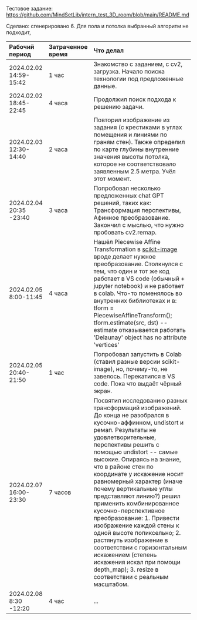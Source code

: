 Тестовое задание: https://github.com/MindSetLib/intern_test_3D_room/blob/main/README.md

Сделано: сгенерировано 6. Для пола и потолка выбранный алгоритм не подходит,  

| Рабочий период | Затраченное время | Что делал |
| :---         |     :---      |          :--- |
| 2024.02.02 14:59-15:42 | 1 час | Знакомство с заданием, с cv2, загрузка. Начало поиска технологии под предложенные данные. |
| 2024.02.02 18:45-22:45 | 4 часа | Продолжил поиск подхода к решению задачи. |
| 2024.02.03 12:30-14:40 | 2 часа | Повторил изображение из задания (с крестиками в углах помещения и линиями по граням стен). Также определил по карте глубины внутренние значения высоты потолка, которое не соответствовало заявленным 2.5 метра. Учёл этот момент. |
| 2024.02.04 20:35 -23:40 | 3 часа | Попробовал несколько предложенных chat GPT решений, таких как: Трансформация перспективы, Афинное преобразование. Закончил с мыслью, что нужно пробовать cv2.remap. |
| 2024.02.05 8:00-11:45 | 4 часа | Нашёл Piecewise Affine Transformation в [scikit-image](https://scikit-image.org/docs/stable/auto_examples/transform/plot_piecewise_affine.html) вроде делает нужное преобразование. Столкнулся с тем, что один и тот же код работает в VS code (обычный + jupyter notebook) и не работает в colab. Что-то поменялось во внутренних библиотеках и в: tform = PiecewiseAffineTransform(); tform.estimate(src, dst) -- estimate отказывается работать 'Delaunay' object has no attribute 'vertices'|
| 2024.02.05 20:40-21:50 | 1 час | Попробовал запустить в Colab (ставил разные версии scikit-image), но, почему-то, не завелось. Перекатился в VS code. Пока что выдаёт чёрный экран. |
| 2024.02.07 16:00-23:30 | 7 часов | Посвятил исследованию разных трансформаций изображений. До конца не разобрался в кусочно-аффинном, undistort и ремап. Результаты не удовлетворительные, перспективы решить с помощью undistort -- самые высокие. Опираясь на знание, что в районе стен по координате y искажение носит равномерный характер (иначе почему вертикальные углы представляют линию?) решил применить комбинированное кусочно-перспективное преобразование: 1. Привести изображение каждой стены к одной высоте попиксельно; 2. растянуть изображение в соответствии с горизонтальным искажением (степень искажения искал при помощи depth_map); 3. resize в соответствии с реальным масштабом.|
| 2024.02.08 8:30 -12:20 | 4 час | ... |

